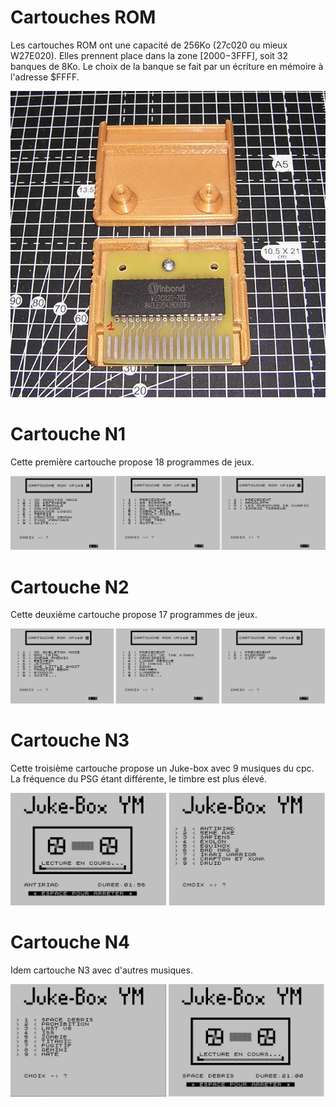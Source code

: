 # Cartouches ROM

Les cartouches ROM ont une capacité de 256Ko (27c020 ou mieux W27E020). Elles prennent place dans la zone [$2000-$3FFF], soit 32 banques de 8Ko.
Le choix de la banque se fait par un écriture en mémoire à l'adresse $FFFF.

![Cartouche](./cartouche.jpg?raw=true "Optional Title")

# Cartouche N1
Cette première cartouche propose 18 programmes de jeux.

![Cartouche N1](./menu_N1.jpg?raw=true "Optional Title")


# Cartouche N2
Cette deuxième cartouche propose 17 programmes de jeux.

![Cartouche N2](./Menu_N2.jpg?raw=true "Optional Title")


# Cartouche N3
Cette troisième cartouche propose un Juke-box avec 9 musiques du cpc. La fréquence du PSG étant différente, le timbre est plus élevé.

![Cartouche N3](./Menu_N3.jpg?raw=true "Optional Title")


# Cartouche N4
Idem cartouche N3 avec d'autres musiques.

![Cartouche N4](./menu_N4.jpg?raw=true "Optional Title")

